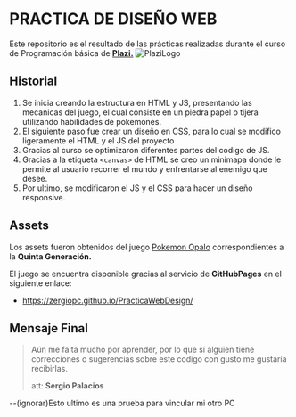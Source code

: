 # PRACTICA DE DISEÑO WEB
Este repositorio es el resultado de las prácticas realizadas durante el curso de Programación básica de [**Plazi.**](https://platzi.com/cursos/programacion-basica/ "**Plazi**")
![PlaziLogo](https://upload.wikimedia.org/wikipedia/commons/3/32/Platzi.jpg "PlaziLogo")

## Historial
1. Se inicia creando la estructura en HTML y JS, presentando las mecanicas del juego, el cual consiste en un piedra papel o tijera utilizando habilidades de pokemones.
2. El siguiente paso fue crear un diseño en CSS, para lo cual se modifico ligeramente el HTML y el JS del proyecto
3. Gracias al curso se optimizaron diferentes partes del codigo de JS.
4. Gracias a la etiqueta `<canvas>` de HTML se creo un minimapa donde le permite al usuario recorrer el mundo y enfrentarse al enemigo que desee.
5. Por ultimo, se modificaron el JS y el CSS para hacer un diseño responsive.

## Assets
Los assets fueron obtenidos del juego [Pokemon Opalo](https://es.wikipedia.org/wiki/Pokémon_(serie_de_videojuegos)) correspondientes a la **Quinta Generación.**

El juego se encuentra disponible gracias al servicio de **GitHubPages** en el siguiente enlace:
- https://zergiopc.github.io/PracticaWebDesign/

## Mensaje Final
> Aún me falta mucho por aprender, por lo que sí alguien tiene correcciones o sugerencias sobre este codigo con gusto me gustaría recibirlas.
>
>att:  **Sergio Palacios**

--(ignorar)Esto ultimo es una prueba para vincular mi otro PC